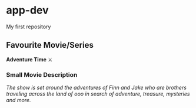 # app-dev
My first repository

## Favourite Movie/Series
**Adventure Time**
⚔️

### Small Movie Description
*The show is set around the adventures of Finn and Jake who are brothers traveling across the land of ooo in search of adventure, treasure, mysteries and more.*
